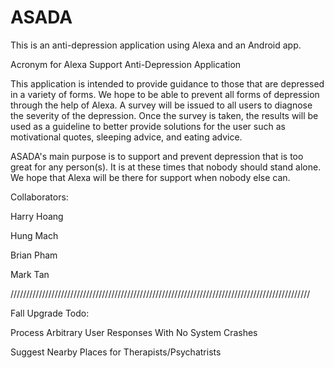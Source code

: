 # ASADA
This is an anti-depression application using Alexa and an Android app.

Acronym for Alexa Support Anti-Depression Application

This application is intended to provide guidance to those that are depressed in a variety of forms. 
We hope to be able to prevent all forms of depression through the help of Alexa.
A survey will be issued to all users to diagnose the severity of the depression.
Once the survey is taken, the results will be used as a guideline to better provide
solutions for the user such as motivational quotes, sleeping advice, and eating advice.

ASADA's main purpose is to support and prevent depression that is too 
great for any person(s).  It is at these times that nobody should stand
alone.  We hope that Alexa will be there for support when nobody else 
can.


Collaborators:

Harry Hoang

Hung Mach

Brian Pham

Mark Tan

///////////////////////////////////////////////////////////////////////////////////////////////

Fall Upgrade Todo:
  
  Process Arbitrary User Responses With No System Crashes

  Suggest Nearby Places for Therapists/Psychatrists
  
